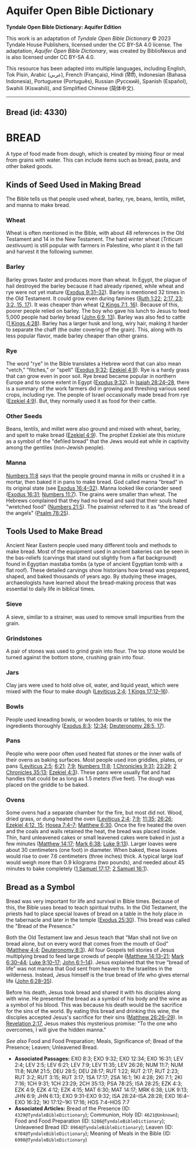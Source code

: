 # Aquifer Open Bible Dictionary

**Tyndale Open Bible Dictionary: Aquifer Edition**

This work is an adaptation of *Tyndale Open Bible Dictionary* © 2023 Tyndale House Publishers, licensed under the CC BY\-SA 4\.0 license. The adaptation, *Aquifer Open Bible Dictionary*, was created by BiblioNexus and is also licensed under CC BY\-SA 4\.0\.

This resource has been adapted into multiple languages, including English, Tok Pisin, Arabic (عربي), French (Français), Hindi (हिंदी), Indonesian (Bahasa Indonesia), Portuguese (Português), Russian (Русский), Spanish (Español), Swahili (Kiswahili), and Simplified Chinese (简体中文).



--------------------------------

## Bread (id: 4330)

BREAD
=====

A type of food made from dough, which is created by mixing flour or meal from grains with water. This can include items such as bread, pasta, and other baked goods.

**Kinds of Seed Used in Making Bread**
--------------------------------------

The Bible tells us that people used wheat, barley, rye, beans, lentils, millet, and manna to make bread.

### Wheat

Wheat is often mentioned in the Bible, with about 48 references in the Old Testament and 14 in the New Testament. The hard winter wheat (*Triticum aestivuum*) is still popular with farmers in Palestine, who plant it in the fall and harvest it the following summer.

### Barley

Barley grows faster and produces more than wheat. In Egypt, the plague of hail destroyed the barley because it had already ripened, while wheat and rye were not yet mature ([Exodus 9:31–32](https://ref.ly/Exod9:31-Exod9:32)). Barley is mentioned 32 times in the Old Testament. It could grow even during famines ([Ruth 1:22](https://ref.ly/Ruth1:22); [2:17, 23](https://ref.ly/Ruth2:17); [3:2, 15, 17](https://ref.ly/Ruth3:2)). It was cheaper than wheat ([2 Kings 7:1, 16](https://ref.ly/2Kgs7:1)). Because of this, poorer people relied on barley. The boy who gave his lunch to Jesus to feed 5,000 people had barley bread ([John 6:9, 13](https://ref.ly/John6:9)). Barley was also fed to cattle ([1 Kings 4:28](https://ref.ly/1Kgs4:28)). Barley has a larger husk and long, wiry hair, making it harder to separate the chaff (the outer covering of the grain). This, along with its less popular flavor, made barley cheaper than other grains.

### Rye

The word "rye" in the Bible translates a Hebrew word that can also mean "vetch," "fitches," or "spelt" ([Exodus 9:32](https://ref.ly/Exod9:32); [Ezekiel 4:9](https://ref.ly/Ezek4:9)). Rye is a hardy grass that can grow even in poor soil. Rye bread became popular in northern Europe and to some extent in Egypt ([Exodus 9:32](https://ref.ly/Exod9:32)). In [Isaiah 28:24–28](https://ref.ly/Isa28:24-Isa28:28), there is a summary of the work farmers did in growing and threshing various seed crops, including rye. The people of Israel occasionally made bread from rye ([Ezekiel 4:9](https://ref.ly/Ezek4:9)). But, they normally used it as food for their cattle.

### Other Seeds

Beans, lentils, and millet were also ground and mixed with wheat, barley, and spelt to make bread ([Ezekiel 4:9](https://ref.ly/Ezek4:9)). The prophet Ezekiel ate this mixture as a symbol of the "defiled bread" that the Jews would eat while in captivity among the gentiles (non\-Jewish people). 

### Manna

[Numbers 11:8](https://ref.ly/Num11:8) says that the people ground manna in mills or crushed it in a mortar, then baked it in pans to make bread. God called manna "bread" in its original state (see [Exodus 16:4–32](https://ref.ly/Exod16:4-Exod16:32)). Manna looked like coriander seed ([Exodus 16:31](https://ref.ly/Exod16:31); [Numbers 11:7](https://ref.ly/Num11:7)). The grains were smaller than wheat. The Hebrews complained that they had no bread and said that their souls hated "wretched food" ([Numbers 21:5](https://ref.ly/Num21:5)). The psalmist referred to it as "the bread of the angels" ([Psalm 78:25](https://ref.ly/Ps78:25)).

Tools Used to Make Bread
------------------------

Ancient Near Eastern people used many different tools and methods to make bread. Most of the equipment used in ancient bakeries can be seen in the bas\-reliefs (carvings that stand out slightly from a flat background) found in Egyptian mastaba tombs (a type of ancient Egyptian tomb with a flat roof). These detailed carvings show historians how bread was prepared, shaped, and baked thousands of years ago. By studying these images, archaeologists have learned about the bread\-making process that was essential to daily life in biblical times.

### Sieve

A sieve, similar to a strainer, was used to remove small impurities from the grain.

### Grindstones

A pair of stones was used to grind grain into flour. The top stone would be turned against the bottom stone, crushing grain into flour.

### **J**ars

Clay jars were used to hold olive oil, water, and liquid yeast, which were mixed with the flour to make dough ([Leviticus 2:4](https://ref.ly/Lev2:4); [1 Kings 17:12–16](https://ref.ly/1Kgs17:12-1Kgs17:16)).

### Bowls

People used kneading bowls, or wooden boards or tables, to mix the ingredients thoroughly ([Exodus 8:3](https://ref.ly/Exod8:3); [12:34](https://ref.ly/Exod12:34); [Deuteronomy 28:5, 17](https://ref.ly/Deut28:5)).

### Pans

People who were poor often used heated flat stones or the inner walls of their ovens as baking surfaces. Most people used iron griddles, plates, or pans ([Leviticus 2:5](https://ref.ly/Lev2:5); [6:21](https://ref.ly/Lev6:21); [7:9](https://ref.ly/Lev7:9); [Numbers 11:8](https://ref.ly/Num11:8); [1 Chronicles 9:31](https://ref.ly/1Chr9:31); [23:29](https://ref.ly/1Chr23:29); [2 Chronicles 35:13](https://ref.ly/2Chr35:13); [Ezekiel 4:3](https://ref.ly/Ezek4:3)). These pans were usually flat and had handles that could be as long as 1\.5 meters (five feet). The dough was placed on the griddle to be baked.

### Ovens

Some ovens had a separate chamber for the fire, but most did not. Wood, dried grass, or dung heated the oven ([Leviticus 2:4](https://ref.ly/Lev2:4); [7:9](https://ref.ly/Lev7:9); [11:35](https://ref.ly/Lev11:35); [26:26](https://ref.ly/Lev26:26); [Ezekiel 4:12, 15](https://ref.ly/Ezek4:12); [Hosea 7:4–7](https://ref.ly/Hos7:4-Hos7:7); [Matthew 6:30](https://ref.ly/Matt6:30). Once the fire heated the oven and the coals and walls retained the heat, the bread was placed inside. Thin, hard unleavened cakes or small leavened cakes were baked in just a few minutes ([Matthew 14:17](https://ref.ly/Matt14:17); [Mark 6:38](https://ref.ly/Mark6:38); [Luke 9:13](https://ref.ly/Luke9:13)). Larger loaves were about 30 centimeters (one foot) in diameter. When baked, these loaves would rise to over 7\.6 centimeters (three inches) thick. A typical large loaf would weigh more than 0\.9 kilograms (two pounds), and needed about 45 minutes to bake completely ([1 Samuel 17:17](https://ref.ly/1Sam17:17); [2 Samuel 16:1](https://ref.ly/2Sam16:1)).

Bread as a Symbol
-----------------

Bread was very important for life and survival in Bible times. Because of this, the Bible uses bread to teach spiritual truths. In the Old Testament, the priests had to place special loaves of bread on a table in the holy place in the tabernacle and later in the temple ([Exodus 25:30](https://ref.ly/Exod25:30)). This bread was called the "Bread of the Presence."

Both the Old Testament law and Jesus teach that "Man shall not live on bread alone, but on every word that comes from the mouth of God" ([Matthew 4:4](https://ref.ly/Matt4:4); [Deuteronomy 8:3](https://ref.ly/Deut8:3)). All four Gospels tell stories of Jesus multiplying bread to feed large crowds of people ([Matthew 14:13–21](https://ref.ly/Matt14:13-Matt14:21); [Mark 6:30–44](https://ref.ly/Mark6:30-Mark6:44); [Luke 9:10–17](https://ref.ly/Luke9:10-Luke9:17); [John 6:1–14](https://ref.ly/John6:1-John6:14)). Jesus explained that the true “bread of life” was not manna that God sent from heaven to the Israelites in the wilderness. Instead, Jesus himself is the true bread of life who gives eternal life ([John 6:28–35](https://ref.ly/John6:28-John6:35)). 

Before his death, Jesus took bread and shared it with his disciples along with wine. He presented the bread as a symbol of his body and the wine as a symbol of his blood. This was because his death would be the sacrifice for the sins of the world. By eating this bread and drinking this wine, the disciples accepted Jesus's sacrifice for their sins ([Matthew 26:26–29](https://ref.ly/Matt26:26-Matt26:29)). In [Revelation 2:17](https://ref.ly/Rev2:17), Jesus makes this mysterious promise: "To the one who overcomes, I will give the hidden manna."

*See also* Food and Food Preparation; Meals, Significance of; Bread of the Presence; Leaven; Unleavened Bread.

* **Associated Passages:** EXO 8:3; EXO 9:32; EXO 12:34; EXO 16:31; LEV 2:4; LEV 2:5; LEV 6:21; LEV 7:9; LEV 11:35; LEV 26:26; NUM 11:7; NUM 11:8; NUM 21:5; DEU 28:5; DEU 28:17; RUT 1:22; RUT 2:17; RUT 2:23; RUT 3:2; RUT 3:15; RUT 3:17; 1SA 17:17; 2SA 16:1; 1KI 4:28; 2KI 7:1; 2KI 7:16; 1CH 9:31; 1CH 23:29; 2CH 35:13; PSA 78:25; ISA 28:25; EZK 4:3; EZK 4:9; EZK 4:12; EZK 4:15; MAT 6:30; MAT 14:17; MRK 6:38; LUK 9:13; JHN 6:9; JHN 6:13; EXO 9:31–EXO 9:32; ISA 28:24–ISA 28:28; EXO 16:4–EXO 16:32; 1KI 17:12–1KI 17:16; HOS 7:4–HOS 7:7
* **Associated Articles:** Bread of the Presence (ID: `4329@TyndaleBibleDictionary`); Communion, Holy (ID: `4621@Unknown`); Food and Food Preparation (ID: `5286@TyndaleBibleDictionary`); Unleavened Bread (ID: `8964@TyndaleBibleDictionary`); Leaven (ID: `6704@TyndaleBibleDictionary`); Meaning of Meals in the Bible (ID: `6998@TyndaleBibleDictionary`)

